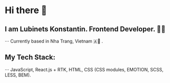 # Hi there 👋
## I am Lubinets Konstantin. Frontend Developer. 👩‍💻

⋅⋅⋅ Currently based in Nha Trang, Vietnam 🇦:sunrise: .

## My Tech Stack:
⋅⋅⋅ JavaScript, React.js + RTK, HTML, CSS (CSS modules, EMOTION, SCSS, LESS, BEM).

<!--
**lubinetskn/lubinetskn** is a ✨ _special_ ✨ repository because its `README.md` (this file) appears on your GitHub profile.

Here are some ideas to get you started:

- 🔭 I’m currently working on ...
- 🌱 I’m currently learning ...
- 👯 I’m looking to collaborate on ...
- 🤔 I’m looking for help with ...
- 💬 Ask me about ...
- 📫 How to reach me: ...
- 😄 Pronouns: ...
- ⚡ Fun fact: ...
-->
